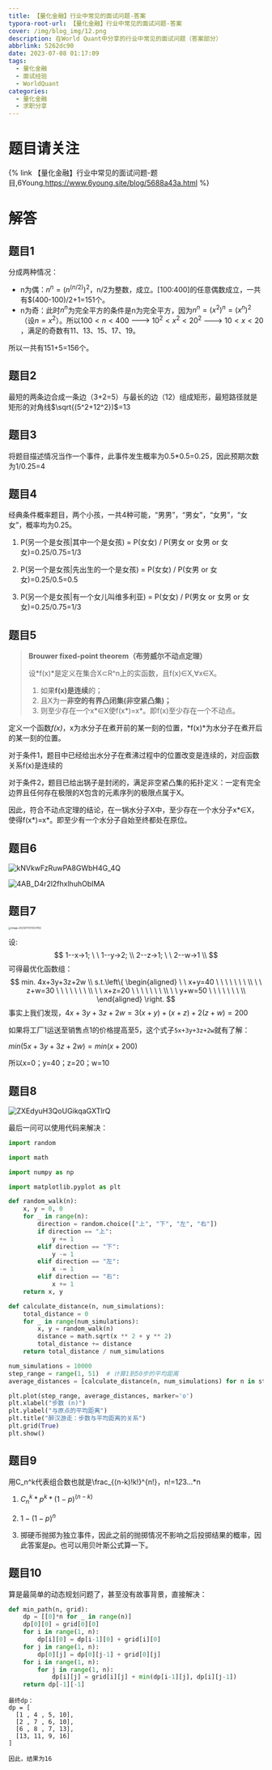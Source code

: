 ```yaml
---
title: 【量化金融】行业中常见的面试问题-答案
typora-root-url: 【量化金融】行业中常见的面试问题-答案
cover: /img/blog_img/12.png
description: 在World Quant中分享的行业中常见的面试问题（答案部分）
abbrlink: 5262dc90
date: 2023-07-08 01:17:09
tags:
  - 量化金融
  - 面试经验
  - WorldQuant
categories:
  - 量化金融
  - 求职分享
---
```




# 题目请关注

{% link 【量化金融】行业中常见的面试问题-题目,6Young,https://www.6young.site/blog/5688a43a.html %}

# 解答

## 题目1

分成两种情况：

- n为偶：$n^n=(n^{(n/2)})^2$，n/2为整数，成立。[100:400]的任意偶数成立，一共有$(400-100)/2+1=151个。
- n为奇：此时$n^n$为完全平方的条件是n为完全平方，因为$n^n = (x^2)^n = (x^n)^2$（设$n=x^2$）。所以$100<n<400$ ---> $10^2<x^2<20^2$ ---> $10<x<20$ ，满足的奇数有11、13、15、17、19。

所以一共有151+5=156个。



## 题目2

最短的两条边合成一条边（3+2=5）与最长的边（12）组成矩形，最短路径就是矩形的对角线$\sqrt{(5^2+12^2})$=13



## 题目3

将题目描述情况当作一个事件，此事件发生概率为0.5*0.5=0.25，因此预期次数为1/0.25=4



## 题目4

经典条件概率题目，两个小孩，一共4种可能，“男男”，“男女”，“女男”，“女女”，概率均为0.25。

1. P(另一个是女孩|其中一个是女孩) = P(女女) / P(男女 or 女男 or 女女)=0.25/0.75=1/3

2. P(另一个是女孩|先出生的一个是女孩) = P(女女) / P(女男 or 女女)=0.25/0.5=0.5

3. P(另一个是女孩|有一个女儿叫维多利亚) = P(女女) / P(男女 or 女男 or 女女)=0.25/0.75=1/3

   

## 题目5

> **Brouwer fixed-point theorem（布劳威尔不动点定理）**
>
> 设*f(x)*是定义在集合X⊂R^n上的实函数，且f(x)∈X,∀x∈X。
>
> 1. 如果**f(x)是连续**的；
> 2. 且X为一**非空的有界凸闭集(非空紧凸集)；**
> 3. 则至少存在一个x\*∈X使f(x\*)=x\*。即f(x)至少存在一个不动点。

定义一个函数*f(x)*，x为水分子在煮开前的某一刻的位置，*f(x)*为水分子在煮开后的某一刻的位置。

对于条件1，题目中已经给出水分子在煮沸过程中的位置改变是连续的，对应函数关系f(x)是连续的

对于条件2，题目已给出锅子是封闭的，满足非空紧凸集的拓扑定义：一定有完全边界且任何存在极限的X包含的元素序列的极限点属于X。

因此，符合不动点定理的结论，在一锅水分子X中，至少存在一个水分子x\*∈X，使得f(x\*)=x\*。即至少有一个水分子自始至终都处在原位。

 

## 题目6

![kNVkwFzRuwPA8GWbH4G_4Q](/kNVkwFzRuwPA8GWbH4G_4Q-16892423445306.png)

![4AB_D4r2l2fhxlhuhObIMA](/4AB_D4r2l2fhxlhuhObIMA.png)

## 题目7

<img src="/image-20230713172531102.png" alt="image-20230713172531102" style="zoom:33%;" />

设:
$$
1--x->1; \ \ 1--y->2; \\
2--z->1; \ \ 2--w->1 \\
$$
可得最优化函数组：
$$
min. 4x+3y+3z+2w \\
s.t.\left\{
\begin{aligned}
\ \ x+y=40 \ \ \ \ \ \ \ \\
\ \ z+w=30 \ \ \ \ \ \ \ \\
\ \ x+z=20 \ \ \ \ \ \ \ \\
\ \ y+w=50 \ \ \ \ \ \ \ \\
\end{aligned}
\right.
$$
事实上我们发现，$4x+3y+3z+2w = 3(x+y)+(x+z)+2(z+w)=200$

如果将工厂1运送至销售点1的价格提高至5，这个式子`5x+3y+3z+2w`就有了解：

$min(5x+3y+3z+2w) = min(x+200)$

所以x=0；y=40；z=20；w=10



## 题目8

![ZXEdyuH3QoUGikqaGXTlrQ](/ZXEdyuH3QoUGikqaGXTlrQ.jpg)

最后一问可以使用代码来解决：

```python
import random

import math

import numpy as np

import matplotlib.pyplot as plt

def random_walk(n):
    x, y = 0, 0
    for _ in range(n):
        direction = random.choice(["上", "下", "左", "右"])
        if direction == "上":
            y += 1
        elif direction == "下":
            y -= 1
        elif direction == "左":
            x -= 1
        elif direction == "右":
            x += 1
    return x, y

def calculate_distance(n, num_simulations):
    total_distance = 0
    for _ in range(num_simulations):
        x, y = random_walk(n)
        distance = math.sqrt(x ** 2 + y ** 2)
        total_distance += distance
    return total_distance / num_simulations

num_simulations = 10000
step_range = range(1, 51)  # 计算1到50步的平均距离
average_distances = [calculate_distance(n, num_simulations) for n in step_range]

plt.plot(step_range, average_distances, marker='o')
plt.xlabel("步数 (n)")
plt.ylabel("与原点的平均距离")
plt.title("醉汉游走：步数与平均距离的关系")
plt.grid(True)
plt.show()
```



## 题目9

用C_n^k代表组合数也就是\frac_{(n-k)!k!}^{n!}，n!=1*2*3...*n

1. $C_n^k*p^k*(1-p)^{(n-k)}$

2. $1-(1-p)^n$

3. 掷硬币抛掷为独立事件，因此之前的抛掷情况不影响之后投掷结果的概率，因此答案是p。也可以用贝叶斯公式算一下。



## 题目10

算是最简单的动态规划问题了，甚至没有故事背景，直接解决：

```python
def min_path(n, grid):
    dp = [[0]*n for _ in range(n)]
    dp[0][0] = grid[0][0]
    for i in range(1, n):
        dp[i][0] = dp[i-1][0] + grid[i][0]
    for j in range(1, n):
        dp[0][j] = dp[0][j-1] + grid[0][j]
    for i in range(1, n):
        for j in range(1, n):
            dp[i][j] = grid[i][j] + min(dp[i-1][j], dp[i][j-1])
    return dp[-1][-1]
```

```
最终dp：
dp = [
  [1 , 4 , 5, 10],
  [2 , 7 , 6, 10],
  [6 , 8 , 7, 13],
  [13, 11, 9, 16]
]

因此，结果为16
```

